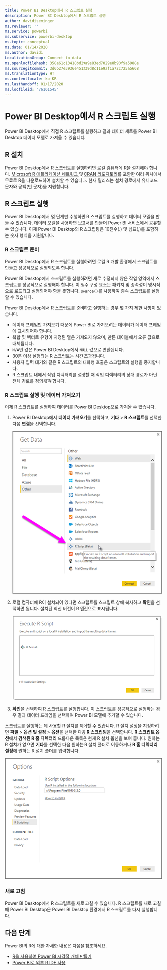 ```yaml
---
title: Power BI Desktop에서 R 스크립트 실행
description: Power BI Desktop에서 R 스크립트 실행
author: davidiseminger
ms.reviewer: ''
ms.service: powerbi
ms.subservice: powerbi-desktop
ms.topic: conceptual
ms.date: 01/14/2020
ms.author: davidi
LocalizationGroup: Connect to data
ms.openlocfilehash: 358a61c13418bd29a9e83ed7029e8b90f9a5988e
ms.sourcegitcommit: 3d6b27e3936e451339d8c11e9af1a72c725a5668
ms.translationtype: HT
ms.contentlocale: ko-KR
ms.lasthandoff: 01/17/2020
ms.locfileid: "76161545"
---
```

# <a name="run-r-scripts-in-power-bi-desktop"></a>Power BI Desktop에서 R 스크립트 실행

Power BI Desktop에서 직접 R 스크립트를 실행하고 결과 데이터 세트를 Power BI Desktop 데이터 모델로 가져올 수 있습니다.

## <a name="install-r"></a>R 설치

Power BI Desktop에서 R 스크립트를 실행하려면 로컬 컴퓨터에 R을 설치해야 합니다. [Microsoft R 애플리케이션 네트워크 ](https://mran.revolutionanalytics.com/download/) 및 [CRAN 리포지토리](https://cran.r-project.org/bin/windows/base/)를 포함한 여러 위치에서 무료로 R을 다운로드하여 설치할 수 있습니다. 현재 릴리스는 설치 경로에서 유니코드 문자와 공백(빈 문자)을 지원합니다.

## <a name="run-r-scripts"></a>R 스크립트 실행

Power BI Desktop에서 몇 단계만 수행하면 R 스크립트를 실행하고 데이터 모델을 만들 수 있습니다. 데이터 모델을 사용하면 보고서를 만들어 Power BI 서비스에서 공유할 수 있습니다. 이제 Power BI Desktop의 R 스크립팅은 10진수(.) 및 쉼표(,)를 포함하는 숫자 형식을 지원합니다.

### <a name="prepare-an-r-script"></a>R 스크립트 준비

Power BI Desktop에서 R 스크립트를 실행하려면 로컬 R 개발 환경에서 스크립트를 만들고 성공적으로 실행되도록 합니다.

Power BI Desktop에서 스크립트를 실행하려면 새로 수정되지 않은 작업 영역에서 스크립트를 성공적으로 실행해야 합니다. 이 필수 구성 요소는 패키지 및 종속성이 명시적으로 로드되고 실행되어야 함을 뜻합니다. `source()`를 사용하여 종속 스크립트를 실행할 수 있습니다.

Power BI Desktop에서 R 스크립트를 준비하고 실행하는 경우 몇 가지 제한 사항이 있습니다.

* 데이터 프레임만 가져오기 때문에 Power BI로 가져오려는 데이터가 데이터 프레임에 표시되어야 합니다.
* 복합 및 벡터로 유형이 지정된 열은 가져오지 않으며, 만든 테이블에서 오류 값으로 대체됩니다.
* `N/A`인 값은 Power BI Desktop에서 `NULL` 값으로 변환됩니다.
* 30분 이상 실행되는 R 스크립트는 시간 초과됩니다.
* 사용자 입력 대기와 같은 R 스크립트의 대화형 호출은 스크립트의 실행을 중지합니다.
* R 스크립트 내에서 작업 디렉터리를 설정할 때 작업 디렉터리의 상대 경로가 아닌 전체 경로를 정의*해야* 합니다.

### <a name="run-your-r-script-and-import-data"></a>R 스크립트 실행 및 데이터 가져오기

이제 R 스크립트를 실행하여 데이터를 Power BI Desktop으로 가져올 수 있습니다.

1. Power BI Desktop에서 **데이터 가져오기**를 선택하고, **기타** > **R 스크립트**를 선택한 다음 **연결**을 선택합니다.

    ![R 스크립트에 연결, 기타 범주, 데이터 가져오기 대화 상자, Power BI Desktop](media/desktop-r-scripts/r-scripts-1.png)

2. 로컬 컴퓨터에 R이 설치되어 있다면 스크립트를 스크립트 창에 복사하고 **확인**을 선택하면 됩니다. 설치된 최신 버전이 R 엔진으로 표시됩니다.

    ![R 스크립트 대화 상자, Power BI Desktop](media/desktop-r-scripts/r-scripts-2.png)

3. **확인**을 선택하여 R 스크립트를 실행합니다. 이 스크립트를 성공적으로 실행하는 경우 결과 데이터 프레임을 선택하여 Power BI 모델에 추가할 수 있습니다.

스크립트를 실행하는 데 사용할 R 설치를 제어할 수 있습니다. R 설치 설정을 지정하려면 **파일** > **옵션 및 설정** > **옵션**을 선택한 다음 **R 스크립팅**을 선택합니다. **R 스크립트 옵션**에서 **검색된 R 홈 디렉터리** 드롭다운 목록은 현재 R 설치 옵션을 보여 줍니다. 원하는 R 설치가 없으면 **기타**를 선택한 다음 원하는 R 설치 폴더로 이동하거나 **R 홈 디렉터리 설정**에 원하는 R 설치 폴더를 입력합니다.

![R 스크립트 옵션, 옵션 대화 상자, Power BI Desktop](media/desktop-r-scripts/r-scripts-4.png)

### <a name="refresh"></a>새로 고침

Power BI Desktop에서 R 스크립트를 새로 고칠 수 있습니다. R 스크립트를 새로 고칠 때 Power BI Desktop은 Power BI Desktop 환경에서 R 스크립트를 다시 실행합니다.

## <a name="next-steps"></a>다음 단계

Power BI의 R에 대한 자세한 내용은 다음을 참조하세요.

* [R을 사용하여 Power BI 시각적 개체 만들기](desktop-r-visuals.md)
* [Power BI로 외부 R IDE 사용](desktop-r-ide.md)
